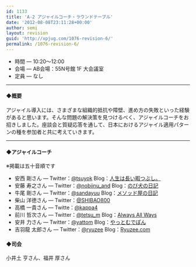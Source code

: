 ```yaml
---
id: 1133
title: 'A-2 アジャイルコーチ・ラウンドテーブル'
date: '2012-08-08T23:11:28+00:00'
author: semi
layout: revision
guid: 'http://xpjug.com/1076-revision-6/'
permalink: /1076-revision-6/
---
```


- 時間 — 10:20〜12:00
- 会場 — AB会場：55N号館 1F 大会議室
- 定員 — なし

---

#### ◆概要

アジャイル導入には、さまざまな組織的抵抗や障壁、進め方の失敗といった経験があると思います。そんな問題の解決策を見つけるべく、アジャイルコーチをお招きしました。座談会と質疑応答を通して、日本におけるアジャイル適用パターンの種を参加者と共に考えていきます。

---

#### ◆アジャイルコーチ

※掲載は五十音順です

- 安西 剛さん — Twitter：[@tsuyok](https://twitter.com/tsuyok) Blog：[人生は長い暇つぶし。](http://d.hatena.ne.jp/tsuyok/)
- 安藤 寿之さん — Twitter：[@nobiinu\_and](https://twitter.com/nobiinu_and) Blog：[のび犬の日記](http://d.hatena.ne.jp/couger/)
- 牛尾 剛さん — Twitter：[@sandayuu](https://twitter.com/sandayuu) Blog：[メソッド屋の日記](http://d.hatena.ne.jp/simplearchitect/)
- 柴山 洋徳さん — Twitter：[@SHIBAO800](https://twitter.com/SHIBAO800)
- 高橋 一貴さん — Twitte：[@kappa4](https://twitter.com/kappa4)
- 前川 哲次さん — Twitter：[@tetsu\_m](https://twitter.com/tetsu_m) Blog：[Always All Ways](http://tmaegawa.hatenablog.com/)
- 安井 力さん — Twitter：[@yattom](https://twitter.com/yattom/) Blog：[やっとむでぽん](http://d.hatena.ne.jp/yach/)
- 吉羽龍 太郎さん — Twitter：[@ryuzee](https://twitter.com/ryuzee) Blog：[Ryuzee.com](http://www.ryuzee.com/)

#### ◆司会

小井土 亨さん、福井 厚さん